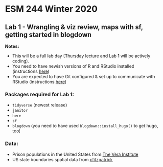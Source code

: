 # ESM 244 Winter 2020
## Lab 1 - Wrangling & viz review, maps with sf, getting started in blogdown

**Notes:** 

- This will be a full lab day (Thursday lecture and Lab 1 will be actively coding).
- You need to have newish versions of R and RStudio installed (instructions [here](https://drive.google.com/open?id=1Imcx8ZropMF5tmLF6As02OJam-r1pNexu5pULczCwMA))
- You are expected to have Git configured & set up to communicate with RStudio (instructions [here](https://drive.google.com/open?id=1zx2upJJqFZe94O3BQSMI56Z76s3haLXC0otKSpcZaJQ))

### Packages required for Lab 1:

- `tidyverse` (newest release)
- `janitor`
- `here`
- `sf`
- `blogdown` (you need to have used `blogdown::install_hugo()` to get hugo, too)

### Data: 

- Prison populations in the United States from [The Vera Institute](https://github.com/vera-institute/incarceration_trends)
- US state boundaries spatial data from [cfitzpatrick](https://www.arcgis.com/home/item.html?id=f7f805eb65eb4ab787a0a3e1116ca7e5)



